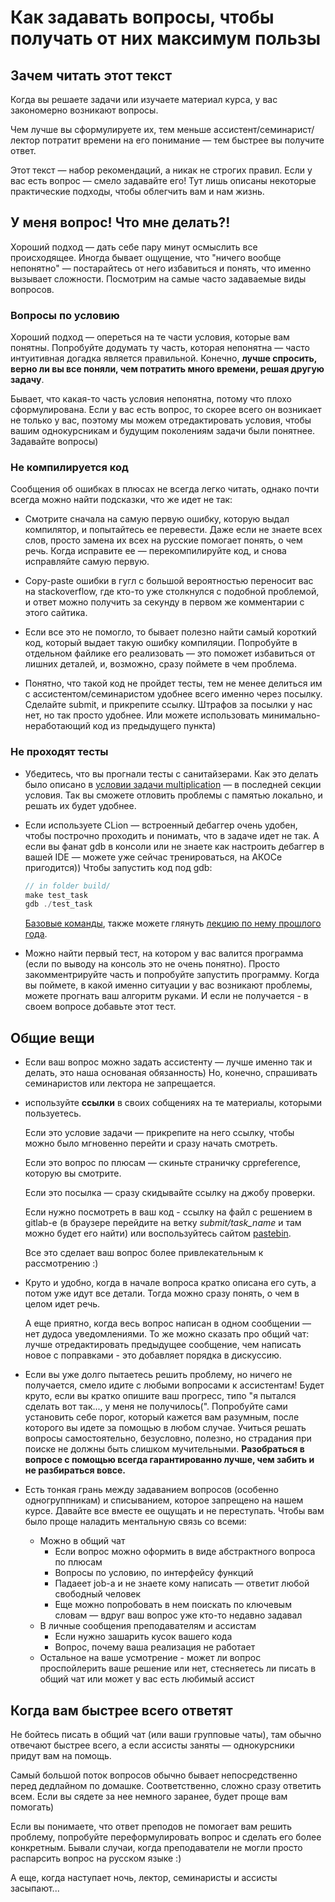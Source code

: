# Как задавать вопросы, чтобы получать от них максимум пользы

## Зачем читать этот текст 

Когда вы решаете задачи или изучаете материал курса, у вас закономерно возникают вопросы. 

Чем лучше вы сформулируете их, тем меньше ассистент/семинарист/лектор потратит времени на его понимание &mdash; 
тем быстрее вы получите ответ.

Этот текст &mdash;  набор рекомендаций, а никак не строгих правил. Если у вас есть вопрос &mdash; смело задавайте его! Тут лишь описаны некоторые практические подходы, чтобы облегчить вам и нам жизнь. 


## У меня вопрос! Что мне делать?!

Хороший подход &mdash; дать себе пару минут осмыслить все происходящее. Иногда бывает ощущение, что "ничего вообще непонятно" &mdash; постарайтесь от него избавиться и понять, что именно вызывает сложности.  Посмотрим на самые часто задаваемые виды вопросов. 

### Вопросы по условию

Хороший подход &mdash; опереться на те части условия, которые вам понятны. Попробуйте додумать ту часть, которая непонятна &mdash; часто интуитивная догадка является правильной. Конечно, **лучше спросить, верно ли вы все поняли, чем потратить много времени, решая другую задачу**.

Бывает, что какая-то часть условия непонятна, потому что плохо сформулирована. 
Если у вас есть вопрос, то скорее всего он возникает не только у вас, поэтому мы можем отредактировать условия, чтобы вашим однокурсникам и будущим поколениям задачи были понятнее. Задавайте вопросы)

### Не компилируется код 

Сообщения об ошибках в плюсах не всегда легко читать, однако почти всегда можно найти подсказки, что же идет не так:

 - Смотрите сначала на самую первую ошибку, которую выдал компилятор, и попытайтесь ее перевести. 
 Даже если не знаете всех слов, просто замена их всех на русские помогает понять, о чем речь. 
 Когда исправите ее &mdash; перекомпилируйте код, и снова исправляйте самую первую. 

 -  Copy-paste ошибки в гугл с большой вероятностью переносит вас на stackoverflow, где кто-то уже столкнулся с подобной проблемой, и ответ можно получить за секунду в первом же комментарии с этого сайтика. 

 - Если все это не помогло, то бывает полезно найти самый короткий код, который выдает такую ошибку компиляции. 
 Попробуйте в отдельном файлике его реализовать &mdash; это поможет избавиться от лишних деталей, и, возможно, сразу поймете в чем проблема.

 - Понятно, что такой код не пройдет тесты, тем не менее делиться им с ассистентом/семинаристом удобнее всего именно через посылку. Сделайте submit, и прикрепите ссылку. Штрафов за посылки у нас нет, но так просто удобнее. Или можете использовать минимально-неработающий код из предыдущего пункта)


### Не проходят тесты 

 - Убедитесь, что вы прогнали тесты с санитайзерами. Как это делать было описано в [условии задачи multiplication](/tasks/intro/multiplication) &mdash; в последней секции условия. Так вы сможете отловить проблемы с памятью локально, и решать их будет удобнее. 

 - Если используете CLion &mdash; встроенный дебаггер очень удобен, чтобы построчно проходить и понимать, что в задаче идет не так. А если вы фанат gdb в консоли или не знаете как настроить дебаггер в вашей IDE &mdash; можете уже сейчас тренироваться, на АКОСе пригодится)) Чтобы запустить код под gdb:
    ```cpp
    // in folder build/ 
    make test_task
    gdb ./test_task
    ```
    [Базовые команды](https://condor.depaul.edu/glancast/373class/docs/gdb.html), также можете глянуть [лекцию по нему прошлого года](https://www.youtube.com/watch?v=UCSAumkhBV0&list=PLEwK9wdS5g0psb_ZYjskVmPBQfEJfI9ui&index=6).

 - Можно найти первый тест, на котором у вас валится программа (если по выводу на консоль это не очень понятно). Просто закомментрируйте часть и попробуйте запустить программу. Когда вы поймете, в какой именно ситуации у вас возникают проблемы, можете прогнать ваш алгоритм руками. И если не получается - в своем вопросе добавьте этот тест.
## Общие вещи 

- Если ваш вопрос можно задать ассистенту &mdash; лучше именно так и делать, это наша основаная обязанность) Но, конечно, спрашивать семинаристов или лектора не запрещается.

- используйте **ссылки** в своих собщениях на те материалы, которыми пользуетесь.

    Если это условие задачи &mdash; прикрепите на него ссылку, чтобы можно было мгновенно перейти и сразу начать смотреть. 
    
    Если это вопрос по плюсам &mdash; скиньте страничку cppreference, которую вы смотрите. 
    
    Если это посылка &mdash; сразу скидывайте ссылку на джобу проверки.
    
    Если нужно посмотреть в ваш код - ссылку на файл с решением в gitlab-е (в браузере перейдите на ветку _submit/task_name_ и там можно будет его найти) или воспользуйтесь сайтом [pastebin](https://pastebin.com/).

    Все это сделает ваш вопрос более привлекательным к рассмотрению :) 

-  Круто и удобно, когда в начале вопроса кратко описана его суть, а потом уже идут все детали. 
Тогда можно сразу понять, о чем в целом идет речь. 
    
    А еще приятно, когда весь вопрос написан в одном сообщении &mdash; нет дудоса уведомлениями. То же можно сказать про общий чат: лучше отредактировать предыдущее сообщение, чем написать новое с поправками - это добавляет порядка в дискуссию. 

- Если вы уже долго пытаетесь решить проблему, но ничего не получается, смело идите с любыми вопросами к ассистентам! 
Будет круто, если вы кратко опишите ваш прогресс, типо "я пытался сделать вот так..., у меня не получилось(". 
Попробуйте сами установить себе порог, который кажется вам разумным, после которого вы идете за помощью в любом случае. 
Учиться решать вопросы самостоятельно, безусловно, полезно, но страдания при поиске не должны быть слишком мучительными. 
**Разобраться в вопросе с помощью всегда гарантированно лучше, чем забить и не разбираться вовсе.**

- Есть тонкая грань между задаванием вопросов (особенно одногруппникам) и списыванием, которое запрещено на нашем курсе. Давайте все вместе ее ощущать и не переступать. Чтобы вам было проще наладить ментальную связь со всеми:
    - Можно в общий чат
        - Если вопрос можно оформить в виде абстрактного вопроса по плюсам
        - Вопросы по условию, по интерфейсу функций
        - Падаеет job-a и не знаете кому написать &mdash; ответит любой свободный человек
        - Еще можно попробовать в нем поискать по ключевым словам &mdash; вдруг ваш вопрос уже кто-то недавно задавал
    - В личные сообщения преподавателям и ассистам
        - Если нужно зашарить кусок вашего кода
        - Вопрос, почему ваша реализация не работает
    - Остальное на ваше усмотрение - может ли вопрос проспойлерить ваше решение или нет, стесняетесь ли писать в общий чат или может у вас есть любимый ассист

## Когда вам быстрее всего ответят 

Не бойтесь писать в общий чат (или ваши групповые чаты), там обычно отвечают быстрее всего, а если ассисты заняты &mdash; однокурсники придут вам на помощь.

Самый большой поток вопросов обычно бывает непосредственно перед дедлайном по домашке. Соответственно, сложно сразу ответить всем. Если вы сядете за нее немного заранее, будет проще вам помогать)

Если вы понимаете, что ответ преподов не помогает вам решить проблему, попробуйте переформулировать вопроc и сделать его более конкретным. Бывали случаи, когда преподаватели не могли просто распарсить вопрос на русском языке :)

А еще, когда наступает ночь, лектор, семинаристы и ассисты засыпают...
